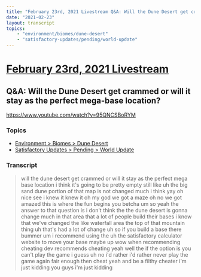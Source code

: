 ```yaml
---
title: "February 23rd, 2021 Livestream Q&A: Will the Dune Desert get crammed or will it stay as the perfect mega-base location?"
date: "2021-02-23"
layout: transcript
topics:
    - "environment/biomes/dune-desert"
    - "satisfactory-updates/pending/world-update"
---
```

# [February 23rd, 2021 Livestream](../2021-02-23.md)
## Q&A: Will the Dune Desert get crammed or will it stay as the perfect mega-base location?
https://www.youtube.com/watch?v=95QNCSBoRYM

### Topics
* [Environment > Biomes > Dune Desert](../topics/environment/biomes/dune-desert.md)
* [Satisfactory Updates > Pending > World Update](../topics/satisfactory-updates/pending/world-update.md)

### Transcript

> will the dune desert get crammed or will it stay as the perfect mega base location i think it's going to be pretty empty still like uh the big sand dune portion of that map is not changed much i think yay oh nice see i knew it knew it oh my god we got a maze oh no we got amazed this is where the fun begins you betcha um so yeah the answer to that question is i don't think the the dune desert is gonna change much in that area that a lot of people build their bases i know that we've changed the like waterfall area the top of that mountain thing uh that's had a lot of change uh so if you build a base there bummer um i recommend using the uh the satisfactory calculator website to move your base maybe up wow when recommending cheating dev recommends cheating yeah well the if the option is you can't play the game i guess uh no i'd rather i'd rather never play the game again fair enough then cheat yeah and be a filthy cheater i'm just kidding you guys i'm just kidding
